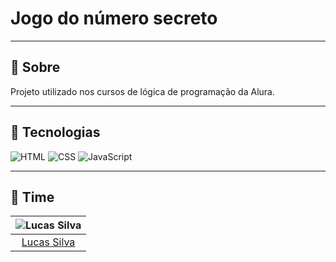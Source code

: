 # Jogo do número secreto

---

## 📝 Sobre

Projeto utilizado nos cursos de lógica de programação da Alura.

---

## 🚀 Tecnologias

![HTML](https://img.shields.io/badge/-HTML-22223b?style=for-the-badge&logo=html5)
![CSS](https://img.shields.io/badge/-CSS-22223b?style=for-the-badge&logo=css3)
![JavaScript](https://img.shields.io/badge/-JavaScript-22223b?style=for-the-badge&logo=javascript)

---

## 👥 Time

| ![Lucas Silva](https://avatars.githubusercontent.com/u/58722041?v=4) |
| :------------------------------------------------------------------: |
|            [Lucas Silva](https://github.com/lucas-kiozy)             |
